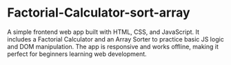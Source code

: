 # Factorial-Calculator-sort-array
A simple frontend web app built with HTML, CSS, and JavaScript. It includes a Factorial Calculator and an Array Sorter to practice basic JS logic and DOM manipulation. The app is responsive and works offline, making it perfect for beginners learning web development.
